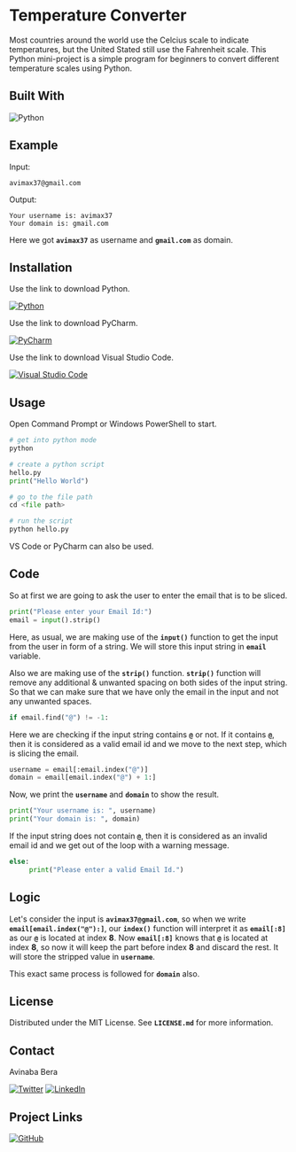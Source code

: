 <!-- TITLE -->

# Temperature Converter

Most countries around the world use the Celcius scale to indicate temperatures, but the United Stated still use the Fahrenheit scale. This Python mini-project is a simple program for beginners to convert different temperature scales using Python.

<!-- BUILT WITH -->

## Built With

![Python][python-shield]

<!-- EXAMPLE -->

## Example

Input:
```
avimax37@gmail.com
```

Output:
```
Your username is: avimax37
Your domain is: gmail.com
```

Here we got **`avimax37`** as username and **`gmail.com`** as domain.

<!-- INSTALLATION -->

## Installation

Use the link to download Python.

[![Python][python-shield]][python-url]

Use the link to download PyCharm.

[![PyCharm][pycharm-shield]][pycharm-url]

Use the link to download Visual Studio Code.

[![Visual Studio Code][visual studio code-shield]][visual studio code-url]

<!-- USAGE -->

## Usage

Open Command Prompt or Windows PowerShell to start.

```python
# get into python mode
python

# create a python script
hello.py
print("Hello World")

# go to the file path
cd <file path>

# run the script
python hello.py
```

VS Code or PyCharm can also be used.

<!-- CODE -->

## Code

So at first we are going to ask the user to enter the email that is to be sliced.

```python
print("Please enter your Email Id:")
email = input().strip()
```

Here, as usual, we are making use of the **`input()`** function to get the input from the user in form of a string. We will store this input string in **`email`** variable.

Also we are making use of the **`strip()`** function. **`strip()`** function will remove any additional & unwanted spacing on both sides of the input string. So that we can make sure that we have only the email in the input and not any unwanted spaces.

```python
if email.find("@") != -1:
```

Here we are checking if the input string contains **`@`** or not. If it contains **`@`**, then it is considered as a valid email id and we move to the next step, which is slicing the email.

```python
username = email[:email.index("@")]
domain = email[email.index("@") + 1:]
```

Now, we print the **`username`** and **`domain`** to show the result.

```python
print("Your username is: ", username)
print("Your domain is: ", domain)
```

If the input string does not contain **`@`**, then it is considered as an invalid email id and we get out of the loop with a warning message.

```python
else:
     print("Please enter a valid Email Id.")
```

<!-- LOGIC -->

## Logic

Let's consider the input is **`avimax37@gmail.com`**, so when we write **`email[email.index("@"):]`**, our **`index()`** function will interpret it as **`email[:8]`** as our **`@`** is located at index **8**. Now **`email[:8]`** knows that **`@`** is located at index **8**, so now it will keep the part before index **8** and discard the rest. It will store the stripped value in **`username`**.

This exact same process is followed for **`domain`** also.

<!-- LICENSE -->

## License

Distributed under the MIT License. See **`LICENSE.md`** for more information.

<!-- CONTACT -->

## Contact

Avinaba Bera

[![Twitter][twitter-shield]][twitter-url]
[![LinkedIn][linkedin-shield]][linkedin-url]

<!-- PROJECT LINKS -->

## Project Links

[![GitHub][github-shield]][github-url]

<!-- MARKDOWNS -->

[python-shield]: https://img.shields.io/badge/python-3670A0?style=for-the-badge&logo=python&logoColor=ffdd54
[python-url]: https://www.python.org/downloads

[pycharm-shield]: https://img.shields.io/badge/pycharm-143?style=for-the-badge&logo=pycharm&logoColor=black&color=black&labelColor=green
[pycharm-url]: https://www.jetbrains.com/pycharm/download/#section=windows

[visual studio code-shield]: https://img.shields.io/badge/Visual%20Studio%20Code-0078d7.svg?style=for-the-badge&logo=visual-studio-code&logoColor=white
[visual studio code-url]: https://code.visualstudio.com/download

[twitter-shield]: https://img.shields.io/badge/Twitter-%231DA1F2.svg?style=for-the-badge&logo=Twitter&logoColor=white
[twitter-url]: https://twitter.com/IainSchneider

[linkedin-shield]: https://img.shields.io/badge/linkedin-%230077B5.svg?style=for-the-badge&logo=linkedin&logoColor=white
[linkedin-url]: https://www.linkedin.com/in/avinaba-bera

[github-shield]: https://img.shields.io/badge/github-%23121011.svg?style=for-the-badge&logo=github&logoColor=white
[github-url]: https://github.com/avimax37/email-slicer-python
